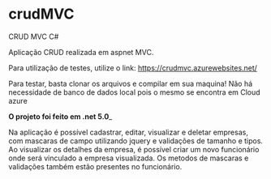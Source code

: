 # crudMVC
CRUD MVC C#

Aplicação CRUD realizada em aspnet MVC.

Para utilização de testes, utilize o link: https://crudmvc.azurewebsites.net/

Para testar, basta clonar os arquivos e compilar em sua maquina! Não há necessidade de banco de dados local pois o mesmo se encontra em Cloud azure

____O projeto foi feito em .net 5.0_____

Na aplicação é possível cadastrar, editar, visualizar e deletar empresas, com mascaras de campo utilizando jquery e validações de tamanho e tipos.
Ao visualizar os detalhes da empresa, é possível criar um novo funcionário onde será vinculado a empresa visualizada. Os metodos de mascaras e validações também estão presentes no funcionário. 


